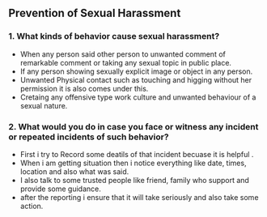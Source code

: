 ## Prevention of Sexual Harassment

### 1. What kinds of behavior cause sexual harassment?
- When any person said other person to unwanted comment of remarkable comment or taking any sexual topic in public place.
- If any person showing sexually explicit image or object in any person.
- Unwanted Physical contact such as touching and higging without her permission it is also comes under this.
- Cretaing any offensive type work culture and unwanted behaviour of a sexual nature.

### 2. What would you do in case you face or witness any incident or repeated incidents of such behavior?

- First i try to Record some deatils of that incident becuase it is helpful .
- When i am getting situation then i notice everything like date, times, location and also what was said.
- I also talk to some trusted people like friend, family who support and provide some guidance.
- after the reporting i ensure that it will take seriously and also take some action.